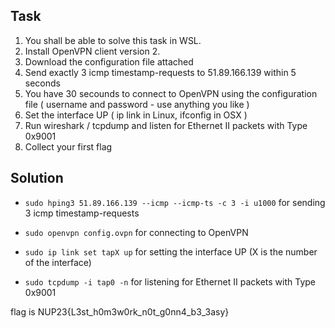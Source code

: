## Task

1. You shall be able to solve this task in WSL.
2. Install OpenVPN client version 2.
3. Download the configuration file attached
4. Send exactly 3 icmp timestamp-requests to 51.89.166.139 within 5 seconds
5. You have 30 secounds to connect to OpenVPN using the configuration file ( username and password - use anything you like )
6. Set the interface UP ( ip link in Linux, ifconfig in OSX )
7. Run wireshark / tcpdump and listen for Ethernet II packets with Type 0x9001
8. Collect your first flag

## Solution

* ```sudo hping3 51.89.166.139 --icmp --icmp-ts -c 3 -i u1000``` for sending 3 icmp timestamp-requests

* ```sudo openvpn config.ovpn``` for connecting to OpenVPN

* ```sudo ip link set tapX up``` for setting the interface UP (X is the number of the interface)

* ```sudo tcpdump -i tap0 -n``` for listening for Ethernet II packets with Type 0x9001

flag is NUP23{L3st_h0m3w0rk_n0t_g0nn4_b3_3asy}